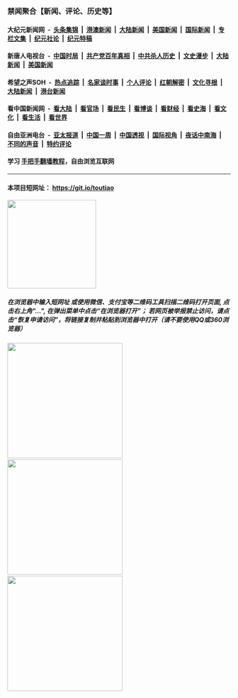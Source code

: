 ### 禁闻聚合【新闻、评论、历史等】

#### 大纪元新闻网 &nbsp;-&nbsp; [头条集锦](indexes/E头条集锦.md?t=03130102) &nbsp;|&nbsp; [港澳新闻](indexes/E港澳新闻.md?t=03130102)  &nbsp;|&nbsp; [大陆新闻](indexes/E大陆新闻.md?t=03130102) &nbsp;|&nbsp; [美国新闻](indexes/E美国新闻.md?t=03130102) &nbsp;|&nbsp; [国际新闻](indexes/E国际新闻.md?t=03130102) &nbsp;|&nbsp; [专栏文集](indexes/E专栏文集.md?t=03130102) &nbsp;|&nbsp; [纪元社论](indexes/E纪元社论.md?t=03130102) &nbsp;|&nbsp; [纪元特稿](indexes/E纪元特稿.md?t=03130102) 

#### 新唐人电视台 &nbsp;-&nbsp; [中国时局](indexes/N中国时局.md?t=03130102) &nbsp;|&nbsp; [共产党百年真相](indexes/N共产党百年真相.md?t=03130102) &nbsp;|&nbsp; [中共杀人历史](indexes/N中共杀人历史.md?t=03130102) &nbsp;|&nbsp; [文史漫步](indexes/N文史漫步.md?t=03130102) &nbsp;|&nbsp; [大陆新闻](indexes/N大陆新闻.md?t=03130102) &nbsp;|&nbsp; [美国新闻](indexes/N美国新闻.md?t=03130102)

#### 希望之声SOH &nbsp;-&nbsp; [热点追踪](indexes/H热点追踪.md?t=03130102) &nbsp;|&nbsp; [名家谈时事](indexes/H名家谈时事.md?t=03130102) &nbsp;|&nbsp; [个人评论](indexes/H个人评论.md?t=03130102)  &nbsp;|&nbsp; [红朝解密](indexes/H红朝解密.md?t=03130102) &nbsp;|&nbsp; [文化寻根](indexes/H文化寻根.md?t=03130102) &nbsp;|&nbsp; [大陆新闻](indexes/H大陆新闻.md?t=03130102) &nbsp;|&nbsp; [港台新闻](indexes/H港台新闻.md?t=03130102)

#### 看中国新闻网 &nbsp;-&nbsp; [看大陆](indexes/S看大陆.md?t=03130102) &nbsp;|&nbsp; [看官场](indexes/S看官场.md?t=03130102) &nbsp;|&nbsp; [看民生](indexes/S看民生.md?t=03130102)  &nbsp;|&nbsp; [看博谈](indexes/S看博谈.md?t=03130102) &nbsp;|&nbsp; [看财经](indexes/S看财经.md?t=03130102) &nbsp;|&nbsp; [看史海](indexes/S看史海.md?t=03130102) &nbsp;|&nbsp; [看文化](indexes/S看文化.md?t=03130102) &nbsp;|&nbsp; [看生活](indexes/S看生活.md?t=03130102) &nbsp;|&nbsp; [看世界](indexes/S看世界.md?t=03130102)

#### 自由亚洲电台 &nbsp;-&nbsp; [亚太报道](indexes/R亚太报道.md?t=03130102) &nbsp;|&nbsp; [中国一周](indexes/R中国一周.md?t=03130102) &nbsp;|&nbsp; [中国透视](indexes/R中国透视.md?t=03130102)  &nbsp;|&nbsp; [国际视角](indexes/R国际视角.md?t=03130102) &nbsp;|&nbsp; [夜话中南海](indexes/R夜话中南海.md?t=03130102) &nbsp;|&nbsp; [不同的声音](indexes/R不同的声音.md?t=03130102) &nbsp;|&nbsp; [特约评论](indexes/R特约评论.md?t=03130102)

#### 学习 [手把手翻墙教程](https://github.com/gfw-breaker/guides/wiki)，自由浏览互联网

----

#### 本项目短网址： https://git.io/toutiao
<img src="https://raw.githubusercontent.com/gfw-breaker/banned-news/master/scripts/img/qr.png" width="200px"/>  

##### 在浏览器中输入短网址 或使用微信、支付宝等二维码工具扫描二维码打开页面, 点击右上角"...", 在弹出菜单中点击“在浏览器打开”； 若网页被举报禁止访问，请点击“恢复申请访问”，将链接复制并粘贴到浏览器中打开（请不要使用QQ或360浏览器）

<img src="https://raw.githubusercontent.com/gfw-breaker/banned-news/master/scripts/img/1.png" width="260px"/> &nbsp; <img src="https://raw.githubusercontent.com/gfw-breaker/banned-news/master/scripts/img/2.png" width="260px"/> &nbsp; <img src="https://raw.githubusercontent.com/gfw-breaker/banned-news/master/scripts/img/3.png" width="260px"/>
